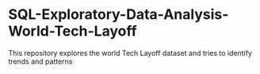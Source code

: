 # SQL-Exploratory-Data-Analysis-World-Tech-Layoff
This repository explores the world Tech Layoff dataset and tries to identify trends and patterns
